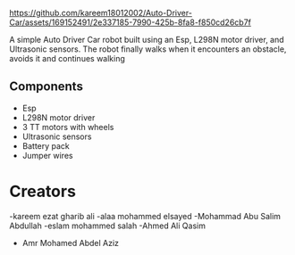 
https://github.com/kareem18012002/Auto-Driver-Car/assets/169152491/2e337185-7990-425b-8fa8-f850cd26cb7f
 

A simple Auto Driver Car robot built using an Esp, L298N motor driver, and Ultrasonic sensors. The robot finally walks when it encounters an obstacle, avoids it and continues walking

## Components
-  Esp
- L298N motor driver
- 3 TT motors with wheels
- Ultrasonic sensors
- Battery pack
- Jumper wires




# Creators
-kareem ezat gharib ali
-alaa mohammed elsayed 
-Mohammad Abu Salim Abdullah
-eslam mohammed salah
-Ahmed Ali Qasim
- Amr Mohamed Abdel Aziz
